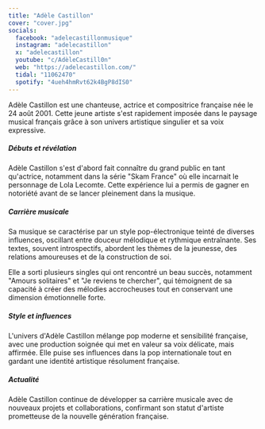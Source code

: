 ```yaml
---
title: "Adèle Castillon"
cover: "cover.jpg"
socials:
  facebook: "adelecastillonmusique"
  instagram: "adelecastillon"
  x: "adelecastillon"
  youtube: "c/AdèleCastill0n"
  web: "https://adelecastillon.com/"
  tidal: "11062470"
  spotify: "4ueh4hmRvt62k4BgP8dIS0"
---
```


Adèle Castillon est une chanteuse, actrice et compositrice française née le 24 août 2001. Cette jeune artiste s'est
rapidement imposée dans le paysage musical français grâce à son univers artistique singulier et sa voix expressive.

##### Débuts et révélation

Adèle Castillon s'est d'abord fait connaître du grand public en tant qu'actrice, notamment dans la série "Skam France"
où elle incarnait le personnage de Lola Lecomte.
Cette expérience lui a permis de gagner en notoriété avant de se lancer pleinement dans la musique.

##### Carrière musicale

Sa musique se caractérise par un style pop-électronique teinté de diverses influences, oscillant entre douceur mélodique
et rythmique entraînante.
Ses textes, souvent introspectifs, abordent les thèmes de la jeunesse, des relations amoureuses et de la construction de
soi.

Elle a sorti plusieurs singles qui ont rencontré un beau succès, notamment "Amours solitaires" et "Je reviens te
chercher", qui témoignent de sa capacité à créer des mélodies accrocheuses tout en conservant une dimension émotionnelle
forte.

##### Style et influences

L'univers d'Adèle Castillon mélange pop moderne et sensibilité française, avec une production soignée qui met en valeur
sa voix délicate, mais affirmée.
Elle puise ses influences dans la pop internationale tout en gardant une identité artistique résolument française.

##### Actualité

Adèle Castillon continue de développer sa carrière musicale avec de nouveaux projets et collaborations, confirmant son
statut d'artiste prometteuse de la nouvelle génération française.
